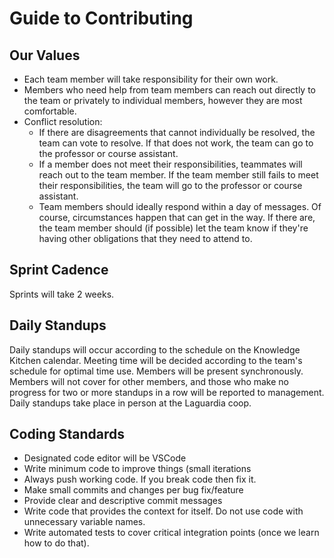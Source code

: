# Guide to Contributing
## Our Values

<p>
<ul>
<li>Each team member will take responsibility for their own work.</li>
<li>Members who need help from team members can reach out directly to the team or privately to individual members, however they are most comfortable.</li>
<li>Conflict resolution:
<ul>
<li>If there are disagreements that cannot individually be resolved, the team can vote to resolve. If that does not work, the team can go to the professor or course assistant.</li>
<li>If a member does not meet their responsibilities, teammates will reach out to the team member. If the team member still fails to meet their responsibilities, the team will go to the professor or course assistant.</li>
<li>Team members should ideally respond within a day of messages. Of course, circumstances happen that can get in the way. If there are, the team member should (if possible) let the team know if they're having other obligations that they need to attend to.</li>
</ul>
</li>
</ul>
</p>

## Sprint Cadence

<p>Sprints will take 2 weeks.</p>

## Daily Standups

<p>Daily standups will occur according to the schedule on the Knowledge Kitchen calendar. Meeting time will be decided according to the team's schedule for optimal time use. Members will be present synchronously. Members will not cover for other members, and those who make no progress for two or more standups in a row will be reported to management. Daily standups take place in person at the Laguardia coop.</p>

## Coding Standards

<p>
<ul>

<li>
Designated code editor will be VSCode
</li>

<li>Write minimum code to improve things (small iterations</li>

<li>Always push working code. If you break code then fix it.</li>

<li>Make small commits and changes per bug fix/feature</li>

<li>Provide clear and descriptive commit messages</li>

<li>Write code that provides the context for itself. Do not use code with unnecessary variable names.</li>

<li>Write automated tests to cover critical integration points (once we learn how to do that).</li>
</ul></p>
